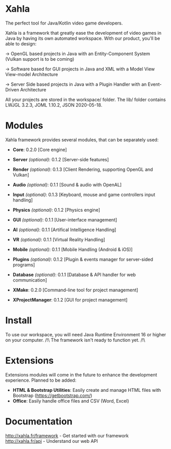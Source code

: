 # Xahla
The perfect tool for Java/Kotlin video game developers.

Xahla is a framework that greatly ease the development of video games in Java by having its own automated workspace.
With our product, you'll be able to design:

→ OpenGL based projects in Java with an Entity-Component System (Vulkan support is to be coming)

→ Software based for GUI projects in Java and XML with a Model View View-model Architecture

→ Server Side based projects in Java with a Plugin Handler with an Event-Driven Architecture

All your projects are stored in the workspace/ folder.
The lib/ folder contains LWJGL 3.2.3, JOML 1.10.2, JSON 2020-05-18.

# Modules
Xahla framework provides several modules, that can be separately used:
- **Core**: 0.2.0 [Core engine]
- **Server** *(optional)*: 0.1.2 [Server-side features]
- **Render** *(optional)*: 0.1.3 [Client Rendering, supporting OpenGL and Vulkan]
- **Audio** *(optional)*: 0.1.1 [Sound & audio with OpenAL]
- **Input** *(optional)*: 0.1.3 [Keyboard, mouse and game controllers input handling]
- **Physics** *(optional)*: 0.1.2 [Physics engine]
- **GUI** *(optional)*: 0.1.1 [User-interface management]
- **AI** *(optional)*: 0.1.1 [Artifical Intelligence Handling]
- **VR** *(optional)*: 0.1.1 [Virtual Reality Handling]
- **Mobile** *(optional)*: 0.1.1 [Mobile Handling (Android & iOS)]
- **Plugins** *(optional)*: 0.1.2 [Plugin & events manager for server-sided programs]
- **Database** *(optional)*: 0.1.1 [Database & API handler for web communication]

- **XMake**: 0.2.0 [Command-line tool for project management]
- **XProjectManager**: 0.1.2 [GUI for project management]

# Install
To use our workspace, you will need Java Runtime Environment 16 or higher on your computer.
/!\ The framework isn't ready to function yet. /!\ 

# Extensions
Extensions modules will come in the future to enhance the development experience.
Planned to be added:
- **HTML & Bootstrap Utilities**: Easily create and manage HTML files with Bootstrap (https://getbootstrap.com/)
- **Office**: Easily handle office files and CSV (Word, Excel)

# Documentation
http://xahla.fr/framework - Get started with our framework
http://xahla.fr/api - Understand our web API